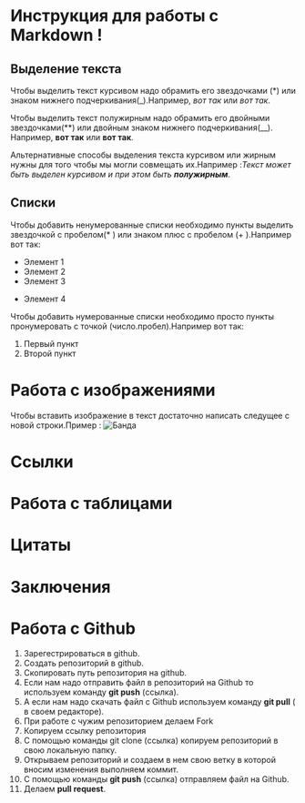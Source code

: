 # Инструкция для работы с Markdown !

## Выделение текста

Чтобы выделить текст курсивом надо обрамить его звездочками (*) или знаком нижнего подчеркивания(_).Например, *вот так* или _вот так_.

Чтобы выделить текст полужирным надо обрамить его двойными звездочками(**) или двойным знаком нижнего подчеркивания(__). Например, **вот так** или __вот так__.

Альтернативные способы выделения текста курсивом или жирным нужны для того чтобы мы могли совмещать их.Например :_Текст может быть выделен курсивом и при этом быть **полужирным**_.

## Списки
Чтобы добавить ненумерованные списки необходимо пункты выделить звездочкой с пробелом(* ) или знаком плюс с пробелом (+ ).Например вот так:
* Элемент 1
* Элемент 2
* Элемент 3
+ Элемент 4

Чтобы добавить нумерованные списки необходимо просто пункты пронумеровать с точкой (число.пробел).Например вот так:
1. Первый пункт
2. Второй пункт

# Работа с изображениями

Чтобы вставить изображение в текст достаточно написать следущее c новой строки.Пример :
![Банда](<Сам ты пес.jpg>)

# Ссылки

# Работа с таблицами

# Цитаты

# Заключения

# Работа с Github

1. Зарегестрироваться в github.
2. Создать репозиторий в github.
3. Скопировать путь репозитория на github.
4. Если нам надо отправить файл в репозиторий на Github то используем команду **git push** (ссылка).
5. А если нам надо скачать файл с Github используем команду **git pull** ( в своем редакторе).
6. При работе с чужим репозиторием делаем Fork
7. Копируем ссылку репозитория
8. С помощью команды git clone (ссылка) копируем репозиторий в свою локальную папку.
9. Открываем репозиторий и создаем в нем свою ветку в которой вносим изменения выполняем коммит.
10. С помощью команды **git push** (ссылка) отправляем файл на Github.
11. Делаем **pull request**.